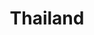 ---
title: Thailand
crosslinks:
- youtubefactsbot
- ThailandTourism
- Bangkok
- UofT
- '5555555'
- mildlyinteresting
- UBC
- tifu
- nothingeverhappens
- theblackvoid
- AdviceAnimals
- IAmA
- digitalnomad
- askgaybros
- TEFLSHIT
- lookatmygirlfriend
- Nootropics
- SneakyBackgroundFeet
- videos
- WTF
---